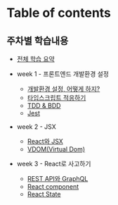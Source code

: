 # Table of contents

## 주차별 학습내용

- [전체 학습 요약](README.md)

- week 1 - 프론트엔드 개발환경 설정

  - [개발환경 설정, 어떻게 하지?](week_1/dev-env-setting.md)
  - [타입스크립트 적응하기](week_1/typescript.md)
  - [TDD & BDD](week_1/tdd-and-bdd.md)
  - [Jest](week_1/jest.md)

- week 2 - JSX

  - [React와 JSX](week_2/jsx.md)
  - [VDOM(Virtual Dom)](week_2/vdom.md)

- week 3 - React로 사고하기

  - [REST API와 GraphQL](week_3/rest-api-and-graphql.md)
  - [React component](week_3/react-component.md)
  - [React State](week_3/react-state.md)
